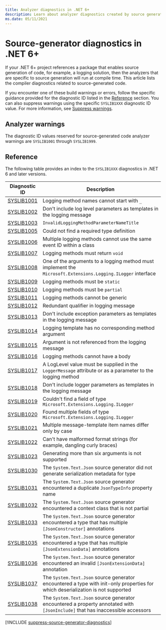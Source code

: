 ```yaml
---
title: Analyzer diagnostics in .NET 6+
description: Learn about analyzer diagnostics created by source generators in .NET 6 and later versions that produce SYSLIB compiler warnings.
ms.date: 05/11/2021
---
```


# Source-generator diagnostics in .NET 6+

If your .NET 6+ project references a package that enables source generation of code, for example, a logging solution, then the analyzers that are specific to source generation will run at compile time. This article lists the compiler diagnostics related to source-generated code.

If you encounter one of these build warnings or errors, follow the specific guidance provided for the diagnostic ID listed in the [Reference](#reference) section. You can also suppress warnings using the specific `SYSLIB1XXX` diagnostic ID value. For more information, see [Suppress warnings](#suppress-warnings).

## Analyzer warnings

The diagnostic ID values reserved for source-generated code analyzer warnings are `SYSLIB1001` through `SYSLIB1999`.

## Reference

The following table provides an index to the `SYSLIB1XXX` diagnostics in .NET 6 and later versions.

| Diagnostic ID      | Description                                                                                                  |
|--------------------|--------------------------------------------------------------------------------------------------------------|
| [SYSLIB1001][1001] | Logging method names cannot start with `_`                                                                   |
| [SYSLIB1002][1002] | Don't include log level parameters as templates in the logging message                                       |
| [SYSLIB1003][1003] | `InvalidLoggingMethodParameterNameTitle`                                                                     |
| [SYSLIB1005][1005] | Could not find a required type definition                                                                    |
| [SYSLIB1006][1006] | Multiple logging methods cannot use the same event ID within a class                                         |
| [SYSLIB1007][1007] | Logging methods must return `void`                                                                           |
| [SYSLIB1008][1008] | One of the arguments to a logging method must implement the `Microsoft.Extensions.Logging.ILogger` interface |
| [SYSLIB1009][1009] | Logging methods must be `static`                                                                             |
| [SYSLIB1010][1010] | Logging methods must be `partial`                                                                            |
| [SYSLIB1011][1011] | Logging methods cannot be generic                                                                            |
| [SYSLIB1012][1012] | Redundant qualifier in logging message                                                                       |
| [SYSLIB1013][1013] | Don't include exception parameters as templates in the logging message                                       |
| [SYSLIB1014][1014] | Logging template has no corresponding method argument                                                        |
| [SYSLIB1015][1015] | Argument is not referenced from the logging message                                                          |
| [SYSLIB1016][1016] | Logging methods cannot have a body                                                                           |
| [SYSLIB1017][1017] | A LogLevel value must be supplied in the `LoggerMessage` attribute or as a parameter to the logging method   |
| [SYSLIB1018][1018] | Don't include logger parameters as templates in the logging message                                          |
| [SYSLIB1019][1019] | Couldn't find a field of type `Microsoft.Extensions.Logging.ILogger`                                         |
| [SYSLIB1020][1020] | Found multiple fields of type `Microsoft.Extensions.Logging.ILogger`                                         |
| [SYSLIB1021][1021] | Multiple message-template item names differ only by case                                              |
| [SYSLIB1022][1022] | Can't have malformed format strings (for example, dangling curly braces)                                     |
| [SYSLIB1023][1023] | Generating more than six arguments is not supported                                                          |
| [SYSLIB1030][1030] | The `System.Text.Json` source generator did not generate serialization metadata for type |
| [SYSLIB1031][1031] | The `System.Text.Json` source generator encountered a duplicate `JsonTypeInfo` property name |
| [SYSLIB1032][1032] | The `System.Text.Json` source generator encountered a context class that is not partial |
| [SYSLIB1033][1033] | The `System.Text.Json` source generator encountered a type that has multiple `[JsonConstructor]` annotations|
| [SYSLIB1035][1035] | The `System.Text.Json` source generator encountered a type that has multiple `[JsonExtensionData]` annotations |
| [SYSLIB1036][1036] | The `System.Text.Json` source generator encountered an invalid `[JsonExtensionData]` annotation |
| [SYSLIB1037][1037] | The `System.Text.Json` source generator encountered a type with init-only properties for which deserialization is not supported |
| [SYSLIB1038][1038] | The `System.Text.Json` source generator encountered a property annotated with `[JsonInclude]` that has inaccessible accessors |

<!-- Include adds ## Suppress warnings (H2 heading) -->
[!INCLUDE [suppress-source-generator-diagnostics](includes/suppress-source-generator-diagnostics.md)]

[1001]: syslib1001.md
[1002]: syslib1002.md
[1003]: syslib1003.md
[1005]: syslib1005.md
[1006]: syslib1006.md
[1007]: syslib1007.md
[1008]: syslib1008.md
[1009]: syslib1009.md
[1010]: syslib1010.md
[1011]: syslib1011.md
[1012]: syslib1012.md
[1013]: syslib1013.md
[1014]: syslib1014.md
[1015]: syslib1015.md
[1016]: syslib1016.md
[1017]: syslib1017.md
[1018]: syslib1018.md
[1019]: syslib1019.md
[1020]: syslib1020.md
[1021]: syslib1021.md
[1022]: syslib1022.md
[1023]: syslib1023.md
[1030]: syslib1030.md
[1031]: syslib1031.md
[1032]: syslib1032.md
[1033]: syslib1033.md
[1035]: syslib1035.md
[1036]: syslib1036.md
[1037]: syslib1037.md
[1038]: syslib1038.md
